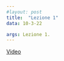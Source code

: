 ```yaml
---
#layout: post
title:  "Lezione 1"
data: 10-3-22

args: Lezione 1. 
---
```


[Video](https://uniroma2.sharepoint.com/:v:/s/GAMBOSI-8066132-MACHINE_LEARNING_1/EQNQMM8F-UxDtgUGi3IECssByNijYC8V1kokAccc3S2s2w?e=cESz3u)

